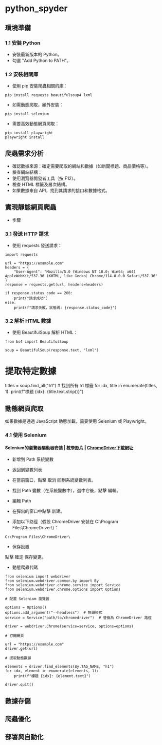 # python_spyder
## 環境準備 
### 1.1 安裝 Python
- 安裝最新版本的 Python。
- 勾選 "Add Python to PATH"。
### 1.2 安裝相關庫
- 使用 pip 安裝爬蟲相關的庫：

```
pip install requests beautifulsoup4 lxml
```
- 如需動態爬取，額外安裝：

```
pip install selenium
```
- 需要高效動態網頁爬取：

```
pip install playwright
playwright install
```

## 爬蟲需求分析
- 確認數據來源：確定需要爬取的網站和數據（如新聞標題、商品價格等）。
- 檢查網站結構：
- 使用瀏覽器開發者工具（按 F12）。
- 檢查 HTML 標籤及層次結構。
- 如果數據來自 API，找到其請求的接口和數據格式。

## 實現靜態網頁爬蟲
- 步驟
### 3.1 發送 HTTP 請求
- 使用 requests 發送請求：

```
import requests

url = "https://example.com"
headers = {
    "User-Agent": "Mozilla/5.0 (Windows NT 10.0; Win64; x64) AppleWebKit/537.36 (KHTML, like Gecko) Chrome/114.0.0.0 Safari/537.36"
}
response = requests.get(url, headers=headers)

if response.status_code == 200:
    print("請求成功")
else:
    print(f"請求失敗，狀態碼: {response.status_code}")
```
### 3.2 解析 HTML 數據
- 使用 BeautifulSoup 解析 HTML：

```
from bs4 import BeautifulSoup

soup = BeautifulSoup(response.text, "lxml")
```
# 提取特定數據
titles = soup.find_all("h1")  # 找到所有 h1 標籤
for idx, title in enumerate(titles, 1):
    print(f"標題 {idx}: {title.text.strip()}")

## 動態網頁爬取
如果數據是通過 JavaScript 動態加載，需要使用 Selenium 或 Playwright。

### 4.1 使用 Selenium
#### Selenium的瀏覽器驅動器安裝 | [教學影片]() | [ChromeDriver下載網址](https://googlechromelabs.github.io/chrome-for-testing/)
- 新增到 Path 系統變數
- 返回到變數列表

- 在當前窗口，點擊 取消 回到系統變數列表。
- 找到 Path 變數（在系統變數中），選中它後，點擊 編輯。
- 編輯 Path

- 在彈出的窗口中點擊 新建。
- 添加以下路徑（假設 ChromeDriver 安裝在 C:\Program Files\ChromeDriver\）：
```
C:\Program Files\ChromeDriver\
```
- 保存設置

點擊 確定 保存變更。
   
- 動態爬蟲代碼
```
from selenium import webdriver
from selenium.webdriver.common.by import By
from selenium.webdriver.chrome.service import Service
from selenium.webdriver.chrome.options import Options

# 配置 Selenium 瀏覽器

options = Options()
options.add_argument("--headless")  # 無頭模式
service = Service("path/to/chromedriver")  # 替換為 ChromeDriver 路徑

driver = webdriver.Chrome(service=service, options=options)

# 打開網頁

url = "https://example.com"
driver.get(url)

# 提取動態數據

elements = driver.find_elements(By.TAG_NAME, "h1")
for idx, element in enumerate(elements, 1):
    print(f"標題 {idx}: {element.text}")

driver.quit()
```
## 數據存儲
## 爬蟲優化
## 部署與自動化
